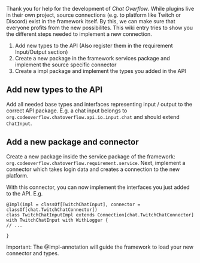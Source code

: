 Thank you for help for the development of *Chat Overflow*. While plugins live in their own project, source connections (e.g. to platform like Twitch or Discord) exist in the framework itself. By this, we can make sure that everyone profits from the new possibilites. This wiki entry tries to show you the different steps needed to implement a new connection.

1. Add new types to the API (Also register them in the requirement Input/Output section)
2. Create a new package in the framework services package and implement the source specific connector
3. Create a impl package and implement the types you added in the API

## Add new types to the API

Add all needed base types and interfaces representing input / output to the correct API package. E.g. a chat input belongs to `org.codeoverflow.chatoverflow.api.io.input.chat` and should extend `ChatInput`. 

## Add a new package and connector

Create a new package inside the service package of the framework: `org.codeoverflow.chatoverflow.requirement.service`. Next, implement a connector which takes login data and creates a connection to the new platform.

With this connector, you can now implement the interfaces you just added to the API. E.g.

```
@Impl(impl = classOf[TwitchChatInput], connector = classOf[chat.TwitchChatConnector])
class TwitchChatInputImpl extends Connection[chat.TwitchChatConnector] with TwitchChatInput with WithLogger {
// ...

}
```

Important: The @Impl-annotation will guide the framework to load your new connector and types.